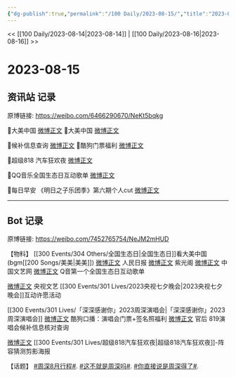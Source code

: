 ```yaml
---
{"dg-publish":true,"permalink":"/100 Daily/2023-08-15/","title":"2023-08-15","created":"2023-08-16T21:04:08.785+08:00","updated":"2023-08-25T13:01:24.610+08:00"}
---
```



<< [[100 Daily/2023-08-14\|2023-08-14]] | [[100 Daily/2023-08-16\|2023-08-16]] >>

# 2023-08-15

## 资讯站 记录

原博链接: https://weibo.com/6466290670/NeKt5bqkg

🌟大美中国 [微博正文](https://weibo.com/6466290670/4934965718943105)
🌟大美中国 [微博正文](https://weibo.com/6466290670/4934984730677365)

🌟候补信息查询 [微博正文](https://weibo.com/6466290670/4935105372753106)
🌟酷狗门票福利 [微博正文](https://weibo.com/6466290670/4934959234287654)

🌟超级818 汽车狂欢夜 [微博正文](https://weibo.com/6466290670/4935065862146472)

🌟QQ音乐全国生态日互动歌单 [微博正文](https://weibo.com/6466290670/4935152007908503)

🌟每日早安
《明日之子乐团季》第六期个人cut [微博正文](https://weibo.com/6466290670/4934927008663413)

---
## Bot 记录

原博链接: https://weibo.com/7452765754/NeJM2mHUD

【物料】
[[300 Events/304 Others/全国生态日\|全国生态日]]看大美中国(bgm[[200 Songs/美美\|美美]])
[微博正文](http://weibo.com/2803301701/NeEf9sJNG) 人民日报
[微博正文](http://weibo.com/5467852665/NeEFeD24G) 紫光阁
[微博正文](http://weibo.com/3171364240/NeFM2qX0c) 中国文艺网
[微博正文](https://weibo.com/7559999764/NeHUp3CAW) Q音第一个全国生态日互动歌单

[微博正文](http://weibo.com/2210168325/NeFJeFT4T) 央视文艺 [[300 Events/301 Lives/2023央视七夕晚会\|2023央视七夕晚会]]互动许愿活动

[[300 Events/301 Lives/「深深感谢你」2023周深演唱会\|「深深感谢你」2023周深演唱会]]
[微博正文](http://weibo.com/1665103091/NeF0y6Oiy) 酷狗口播：演唱会门票+签名照福利
[微博正文](http://weibo.com/5248300719/NeJaiidVf) 官后 819演唱会候补信息核对查询

[微博正文](http://weibo.com/2591595652/NeI5moLpN) [[300 Events/301 Lives/超级818汽车狂欢夜\|超级818汽车狂欢夜]]-阵容猜测剪影海报


【话题】
[#周深8月行程#](https://s.weibo.com/weibo?q=%23%E5%91%A8%E6%B7%B18%E6%9C%88%E8%A1%8C%E7%A8%8B%23).
[#这不就是周深吗#](https://s.weibo.com/weibo?q=%23%E8%BF%99%E4%B8%8D%E5%B0%B1%E6%98%AF%E5%91%A8%E6%B7%B1%E5%90%97%23).
[#你直接说是周深得了#](https://s.weibo.com/weibo?q=%23%E4%BD%A0%E7%9B%B4%E6%8E%A5%E8%AF%B4%E6%98%AF%E5%91%A8%E6%B7%B1%E5%BE%97%E4%BA%86%23).
